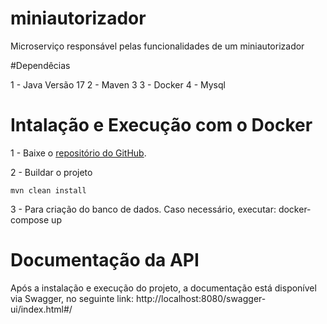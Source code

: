 # miniautorizador

Microserviço responsável pelas funcionalidades de um miniautorizador

#Dependêcias

1 - Java Versão 17
2 - Maven 3
3 - Docker
4 - Mysql

# Intalação e Execução com o Docker

1 - Baixe o [repositório do GitHub](git@github.com:jpellim/miniautorizador.git).

2 - Buildar o projeto

    mvn clean install

3 - Para criação do banco de dados. Caso necessário, executar: docker-compose up 

# Documentação da API

Após a instalação e execução do projeto, a documentação está disponível via Swagger, 
no seguinte link: http://localhost:8080/swagger-ui/index.html#/
